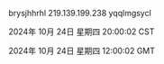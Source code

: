 brysjhhrhl 219.139.199.238 yqqlmgsycl

2024年 10月 24日 星期四 20:00:02 CST

2024年 10月 24日 星期四 12:00:02 GMT
